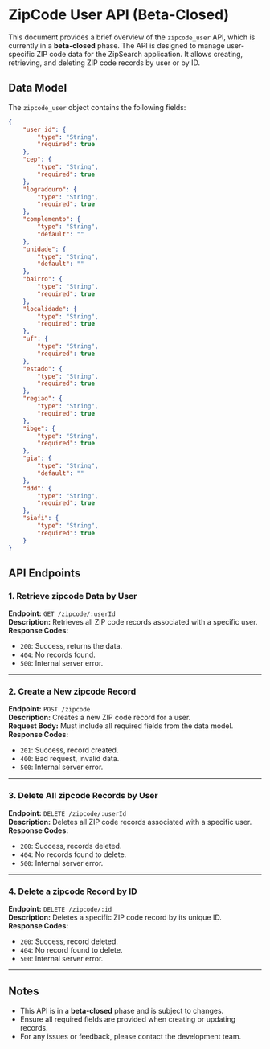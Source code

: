 # ZipCode User API (Beta-Closed)

This document provides a brief overview of the `zipcode_user` API, which is currently in a **beta-closed** phase. The API is designed to manage user-specific ZIP code data for the ZipSearch application. It allows creating, retrieving, and deleting ZIP code records by user or by ID.

## Data Model

The `zipcode_user` object contains the following fields:

```json
{
    "user_id": {
        "type": "String",
        "required": true
    },
    "cep": {
        "type": "String",
        "required": true
    },
    "logradouro": {
        "type": "String",
        "required": true
    },
    "complemento": {
        "type": "String",
        "default": ""
    },
    "unidade": {
        "type": "String",
        "default": ""
    },
    "bairro": {
        "type": "String",
        "required": true
    },
    "localidade": {
        "type": "String",
        "required": true
    },
    "uf": {
        "type": "String",
        "required": true
    },
    "estado": {
        "type": "String",
        "required": true
    },
    "regiao": {
        "type": "String",
        "required": true
    },
    "ibge": {
        "type": "String",
        "required": true
    },
    "gia": {
        "type": "String",
        "default": ""
    },
    "ddd": {
        "type": "String",
        "required": true
    },
    "siafi": {
        "type": "String",
        "required": true
    }
}
```

## API Endpoints

### 1. Retrieve zipcode Data by User
**Endpoint:** `GET /zipcode/:userId`  
**Description:** Retrieves all ZIP code records associated with a specific user.  
**Response Codes:**  
- `200`: Success, returns the data.  
- `404`: No records found.  
- `500`: Internal server error.  

---

### 2. Create a New zipcode Record
**Endpoint:** `POST /zipcode`  
**Description:** Creates a new ZIP code record for a user.  
**Request Body:** Must include all required fields from the data model.  
**Response Codes:**  
- `201`: Success, record created.  
- `400`: Bad request, invalid data.  
- `500`: Internal server error.  

---

### 3. Delete All zipcode Records by User
**Endpoint:** `DELETE /zipcode/:userId`  
**Description:** Deletes all ZIP code records associated with a specific user.  
**Response Codes:**  
- `200`: Success, records deleted.  
- `404`: No records found to delete.  
- `500`: Internal server error.  

---

### 4. Delete a zipcode Record by ID
**Endpoint:** `DELETE /zipcode/:id`  
**Description:** Deletes a specific ZIP code record by its unique ID.  
**Response Codes:**  
- `200`: Success, record deleted.  
- `404`: No record found to delete.  
- `500`: Internal server error.  

---

## Notes
- This API is in a **beta-closed** phase and is subject to changes.  
- Ensure all required fields are provided when creating or updating records.  
- For any issues or feedback, please contact the development team.  
